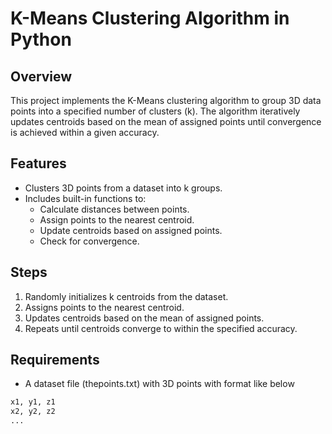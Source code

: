 # K-Means Clustering Algorithm in Python

## Overview
This project implements the K-Means clustering algorithm to group 3D data points into a specified number of clusters (k). The algorithm iteratively updates centroids based on the mean of assigned points until convergence is achieved within a given accuracy.

## Features
- Clusters 3D points from a dataset into k groups.
- Includes built-in functions to:
    - Calculate distances between points.
    - Assign points to the nearest centroid.
    - Update centroids based on assigned points.
    - Check for convergence.

## Steps
1. Randomly initializes k centroids from the dataset.
2. Assigns points to the nearest centroid.
3. Updates centroids based on the mean of assigned points.
4. Repeats until centroids converge to within the specified accuracy.

## Requirements
- A dataset file (thepoints.txt) with 3D points with format like below

```python
x1, y1, z1
x2, y2, z2
...
```

